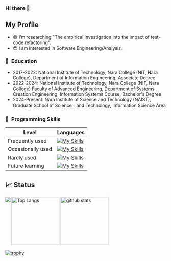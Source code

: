 ### Hi there 👋

<!--
**Mont9165/Mont9165** is a ✨ _special_ ✨ repository because its `README.md` (this file) appears on your GitHub profile.

Here are some ideas to get you started:

- 🌱 I’m currently learning ...
- 👯 I’m looking to collaborate on ...
- 🤔 I’m looking for help with ...
- 💬 Ask me about ...
- 📫 How to reach me: ...
- 😄 Pronouns: ...
- ⚡ Fun fact: ...
-->

## My Profile
- 😄 I’m researching "The empirical investigation into the impact of test-code refactoring". <br>
- 😍 I am interested in Software Engineering/Analysis. <br>



### 🏫 &nbsp;Education
- 2017-2022: National Institute of Technology, Nara College (NIT, Nara College), Department of Information Engineering, Associate Degree <br>
- 2022-2024: National Institute of Technology, Nara College (NIT, Nara College) Faculty of Advanced Engineering, Department of Systems Creation Engineering, Information Systems Course, Bachelor's Degree <br>
- 2024-Present: Nara Institute of Science and Technology (NAIST), Graduate School of Science　and Technology, Information Science Area <br>



### 🔨 &nbsp;Programming Skills
| Level | Languages |
| ------- | ------- |
| Frequently used | [![My Skills](https://skillicons.dev/icons?i=py,java,cs)](https://skillicons.dev) |
| Occasionally used | [![My Skills](https://skillicons.dev/icons?i=js,html,css,cpp,docker,github)](https://skillicons.dev) |
| Rarely used | [![My Skills](https://skillicons.dev/icons?i=c)](https://skillicons.dev) |
| Future learning | [![My Skills](https://skillicons.dev/icons?i=dart,flutter,go)](https://skillicons.dev) |



## 📈 Status
<p align="left"> 
  <img alt="Top Langs" height="150px" src="https://github-readme-stats.vercel.app/api/top-langs/?username=Mont9165&layout=compact&show_icons=true&theme=onedark" />
  <img alt="github stats" height="150px" src="https://github-readme-stats.vercel.app/api?username=Mont9165&theme=onedark&show_icons=ture" />
  <a href="https://github.com/anuraghazra/github-readme-stats">
  <img align="left" src="https://github-readme-stats.vercel.app/api/top-langs/?username=mikiyonekura&show_icons=true&theme=dracula&hide_progress=true&hide=Cython,HTML,CSS,PowerShell,shell,Roff,Procfile&langs_count=8"/>
</a>
</p>

[![trophy](https://github-profile-trophy.vercel.app/?username=Mont9165&theme=onedark&column=7)](https://github.com/ryo-ma/github-profile-trophy)
